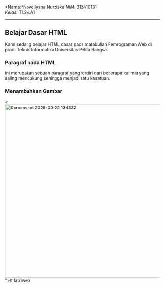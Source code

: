 *Nama:*Novellysna Nurziska
*NIM:* 312410131  
*Kelas:* TI.24.A1  

---

## Belajar Dasar HTML
Kami sedang belajar HTML dasar pada matakuliah Pemrograman Web di prodi Teknik Informatika Universitas Pelita Bangsa.  

### Paragraf pada HTML
Ini merupakan sebuah paragraf yang terdiri dari beberapa kalimat yang saling mendukung sehingga menjadi satu kesatuan.  

### Menambahkan Gambar
<<img width="851" height="562" alt="Screenshot 2025-09-22 134332" src="https://github.com/user-attachments/assets/23736485-f1c2-4b0b-a54b-ac68f72648fe" />
"># lab1web

